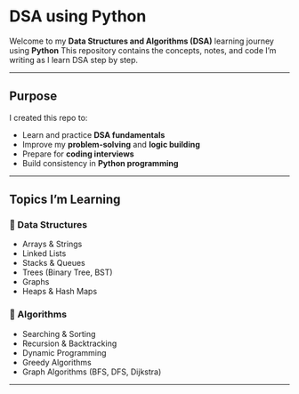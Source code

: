 # DSA using Python

Welcome to my **Data Structures and Algorithms (DSA)** learning journey using **Python** 
This repository contains the concepts, notes, and code I’m writing as I learn DSA step by step.

---

## Purpose
I created this repo to:
- Learn and practice **DSA fundamentals**
- Improve my **problem-solving** and **logic building**
- Prepare for **coding interviews**
- Build consistency in **Python programming**

---

## Topics I’m Learning

### 🔹 Data Structures
- Arrays & Strings  
- Linked Lists  
- Stacks & Queues  
- Trees (Binary Tree, BST)  
- Graphs  
- Heaps & Hash Maps  

### 🔹 Algorithms
- Searching & Sorting  
- Recursion & Backtracking  
- Dynamic Programming  
- Greedy Algorithms  
- Graph Algorithms (BFS, DFS, Dijkstra)  

---